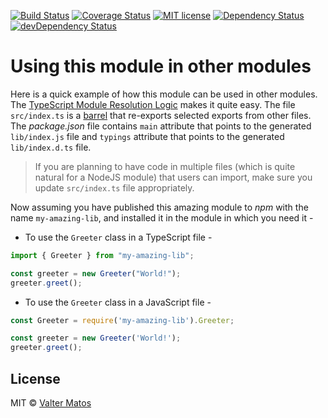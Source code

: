 [![Build Status](https://travis-ci.org/ValterSantosMatos/p-rebalance.svg?branch=master)](https://travis-ci.org/ValterSantosMatos/p-rebalance.svg?branch=master)
[![Coverage Status](https://coveralls.io/repos/github/ValterSantosMatos/p-rebalance/badge.svg?branch=master)](https://coveralls.io/github/ValterSantosMatos/p-rebalance?branch=master)
[![MIT license](http://img.shields.io/badge/license-MIT-brightgreen.svg)](http://opensource.org/licenses/MIT)
[![Dependency Status](https://david-dm.org/ValterSantosMatos/p-rebalance/status.svg)](https://david-dm.org/ValterSantosMatos/p-rebalance)
[![devDependency Status](https://david-dm.org/ValterSantosMatos/p-rebalance/dev-status.svg)](https://david-dm.org/ValterSantosMatos/p-rebalance#info=devDependencies)

# Using this module in other modules

Here is a quick example of how this module can be used in other modules. The [TypeScript Module Resolution Logic](https://www.typescriptlang.org/docs/handbook/module-resolution.html) makes it quite easy. The file `src/index.ts` is a [barrel](https://basarat.gitbooks.io/typescript/content/docs/tips/barrel.html) that re-exports selected exports from other files. The _package.json_ file contains `main` attribute that points to the generated `lib/index.js` file and `typings` attribute that points to the generated `lib/index.d.ts` file.

> If you are planning to have code in multiple files (which is quite natural for a NodeJS module) that users can import, make sure you update `src/index.ts` file appropriately.

Now assuming you have published this amazing module to _npm_ with the name `my-amazing-lib`, and installed it in the module in which you need it -

- To use the `Greeter` class in a TypeScript file -

```ts
import { Greeter } from "my-amazing-lib";

const greeter = new Greeter("World!");
greeter.greet();
```

- To use the `Greeter` class in a JavaScript file -

```js
const Greeter = require('my-amazing-lib').Greeter;

const greeter = new Greeter('World!');
greeter.greet();
```


## License

MIT © [Valter Matos](https://valtersantosmatos.github.io)
